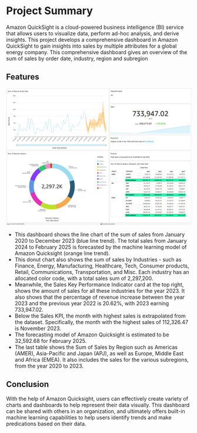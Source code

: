 # Project Summary
Amazon QuickSight is a cloud-powered business intelligence (BI) service that allows users to visualize data, perform ad-hoc analysis, and derive insights. This project develops a comprehensive dashboard in Amazon QuickSight to gain insights into sales by multiple attributes for a global energy company. This comprehensive dashboard gives an overview of the sum of sales by order date, industry, region and subregion

## Features 
![Dashboard](https://github.com/TheWiafe/Sales-Analytics-Dashboard-For-Global-Energy-Industry/blob/main/Dashboard.jpg.png)
- This dashboard shows the line chart of the sum of sales from January 2020 to December 2023 (blue line trend). The total sales from January 2024 to February 2025 is forecasted by the machine learning model of Amazon Quicksight (orange line trend). 
- This donut chart also shows the sum of sales by Industries - such as Finance, Energy, Manufacturing, Healthcare, Tech, Consumer products, Retail, Communications, Transportation, and Misc. Each industry has an allocated color code, with a total sales sum of 2,297,200.  
- Meanwhile, the Sales Key Performance Indicator card at the top right, shows the amount of sales for all these industries for the year 2023. It also shows that the percentage of revenue increase between the year 2023 and the previous year 2022 is 20.62%, with 2023 earning 733,947.02. 
- Below the Sales KPI, the month with highest sales is extrapolated from the dataset. Specifically, the month with the highest sales of 112,326.47 is November 2023.
- The forecasting model of Amazon Quicksight is estimated to be 32,592.68 for February 2025.
- The last table shows the Sum of Sales by Region such as Americas (AMER), Asia-Pacific and Japan (APJ), as well as Europe, Middle East and Africa (EMEA). It also includes the sales for the various subregions, from the year 2020 to 2023. 


## Conclusion
With the help of Amazon Quicksight, users can effectively create variety of charts and dashboards to help represent their data visually. This dashboard can be shared with others in an organization, and ultimately offers built-in machine learning capabilities to help users identify trends and make predications based on their data. 
